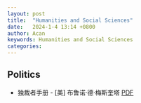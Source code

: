 ```yaml
---
layout: post
title:  "Humanities and Social Sciences"
date:   2024-1-4 13:14 +0800
author: Acan
keywords: Humanities and Social Sciences
categories: 
---
```


## Politics

- 独裁者手册 - [美] 布鲁诺·德·梅斯奎塔 [PDF](https://raw.githubusercontent.com/Zeyu-Xie/Wisteria-Storage-1/main/Myosotis-Library/humanities_and_social_sciences/politics/%E7%8B%AC%E8%A3%81%E8%80%85%E6%89%8B%E5%86%8C%20-%20%5B%E7%BE%8E%5D%20%E5%B8%83%E9%B2%81%E8%AF%BA%C2%B7%E5%BE%B7%C2%B7%E6%A2%85%E6%96%AF%E5%A5%8E%E5%A1%94.pdf)